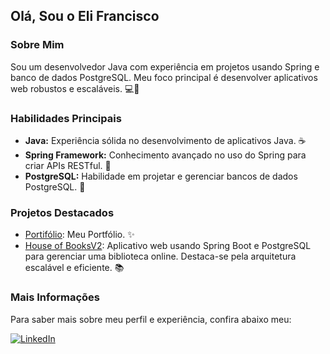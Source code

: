 ## Olá, Sou o Eli Francisco

### Sobre Mim
Sou um desenvolvedor Java com experiência em projetos usando Spring e banco de dados PostgreSQL. Meu foco principal é desenvolver aplicativos web robustos e escaláveis. 💻🚀

### Habilidades Principais
- **Java:** Experiência sólida no desenvolvimento de aplicativos Java. ☕️
- **Spring Framework:** Conhecimento avançado no uso do Spring para criar APIs RESTful. 🌱
- **PostgreSQL:** Habilidade em projetar e gerenciar bancos de dados PostgreSQL. 🐘

### Projetos Destacados
- [Portifólio](https://juniorapeles.github.io/portifolio-eli-francisco/): Meu Portfólio. ✨
- [House of BooksV2](https://github.com/juniorapeles/house-of-booksV2): Aplicativo web usando Spring Boot e PostgreSQL para gerenciar uma biblioteca online. Destaca-se pela arquitetura escalável e eficiente. 📚

### Mais Informações
Para saber mais sobre meu perfil e experiência, confira abaixo meu:


[![LinkedIn](https://img.shields.io/badge/LinkedIn-0077B5?style=for-the-badge&logo=linkedin&logoColor=white)](https://www.linkedin.com/in/develi/)
